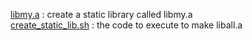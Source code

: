 [libmy.a](./libmy.a) : create a static library called libmy.a <br/>
[create_static_lib.sh](./create_static_lib.sh) : the code to execute to make liball.a </br>
